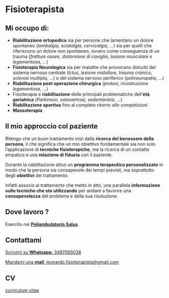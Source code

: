 # Fisioterapista

## Mi occupo di:
- **Riabilitazione ortopedica** sia per persone che lamentano un dolore spontaneo (*lombalgia, sciatalgia, cervicalgia, ...*) sia per quelli che riferiscono un dolore non spontaneo, ovvero come conseguenza di un trauma (*fratture ossee, distorsione di caviglia, lesione muscolare e legamentosa, ...*)
- **Fisioterapia Neurologica** sia per malattie che provocano disturbi del sistema nervoso centrale (*Ictus, lesione midollare, trauma cranico, sclerosi multipla, ...*)  o del sistema nervoso periferico (polineuropatie, ...)
- **Riabilitazione post operazione chirurgica** (*protesi, ricostruzione legamentosa, ...*)
- Fisioterapia e **riabilitazione** delle principali problematiche dell’**età geriatrica** (*Parkinson, osteoartrosi, sedentarietà, ...*)
- **Riabilitazione sportiva** fino al completo *ritorno alle competizioni*
- **Massoterapia**

## Il mio approccio col paziente

Ritengo che un buon trattamento inizi dalla **ricerca del benessere della persona**, il che significa che un mio obiettivo fondamentale sia non solo l’applicazione di **tecniche fisioterapiche**, ma la ricerca di un contatto empatico e una **relazione di fiducia** con il paziente.

Durante la riabilitazione attuo un **programma terapeutico personalizzato** in modo che la persona sia consapevole dei tempi previsti, ma soprattutto degli **obiettivi** del trattamento. 

Infatti associo al trattamento che metto in atto, una parallela **informazione sulle tecniche che sto utilizzando** per andare a favorire una **consapevolezza** del problema e della sua risoluzione. 

## Dove lavoro ?

Esercito nel [**Poliambulatorio Salus**](http://poliambulatoriosalus.org/medici-poliambulatorio-salus/).

## Contattami

[Scrivimi su **Whatsapp**: 3497065038](https://wa.me/393497065038)

[Mandami una **mail**: leonardo.fisioterapista@gmail.com](mailto:leonardo.fisioterapista@gmail.com)

## CV

[curriculum vitae](https://leonardo.lodi.page/cv_leonardo_lodi.pdf)
